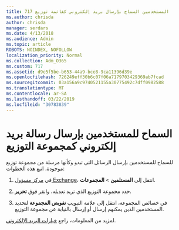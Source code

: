 ```yaml
---
title: 717 المستخدمين السماح بإرسال بريد إلكتروني كقائمة توزيع
ms.author: chrisda
author: chrisda
manager: serdars
ms.date: 4/13/2018
ms.audience: Admin
ms.topic: article
ROBOTS: NOINDEX, NOFOLLOW
localization_priority: Normal
ms.collection: Adm_O365
ms.custom: 717
ms.assetid: d9e5f5be-b653-44a9-bce8-9ca11396d39e
ms.openlocfilehash: 726249eff30b6c07f06a7179703429369ab7fcad
ms.sourcegitcommit: 03a156a9c9740521155a30775492c7dff0982588
ms.translationtype: MT
ms.contentlocale: ar-SA
ms.lasthandoff: 03/22/2019
ms.locfileid: "30783839"
---
```

# <a name="allow-users-to-send-email-as-a-distribution-group"></a>السماح للمستخدمين بإرسال رسالة بريد إلكتروني كمجموعة التوزيع

للسماح للمستخدمين بإرسال الرسائل التي تبدو وكأنها مرسلة من مجموعة توزيع موجودة، اتبع هذه الخطوات:
  
1. في [مركز مسؤول Exchange](https://outlook.office365.com/ecp/)، انتقل إلى **المستلمين** \> **المجموعات**.
    
2. حدد مجموعة التوزيع الذي تريد تعديله، وانقر فوق **تحرير**.
    
3. في خصائص المجموعة، انتقل إلى علامة التبويب **تفويض المجموعة** لتحديد المستخدمين الذين يمكنهم إرسال أو إرسال بالنيابة عن مجموعة التوزيع. 
    
لمزيد من المعلومات، راجع [خيارات البريد الإلكتروني](https://technet.microsoft.com/library/bb124513.aspx#groupdelegation).
  

